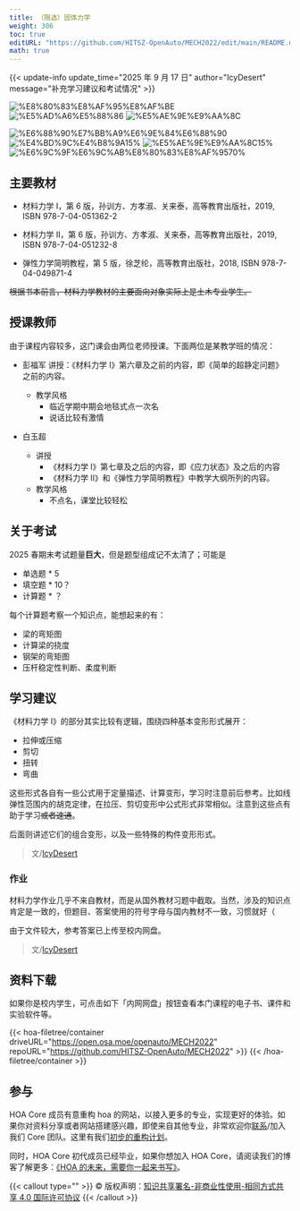 ```yaml
---
title: （限选）固体力学
weight: 306
toc: true
editURL: "https://github.com/HITSZ-OpenAuto/MECH2022/edit/main/README.md"
math: true
---
```


{{< update-info update_time="2025 年 9 月 17 日" author="IcyDesert" message="补充学习建议和考试情况" >}}

<!--
1. 通过 [Shields.io](https://shields.io/) 生成如下的徽章，标注课程的基本信息。
2. 请根据课程的具体内容增删仓库的子文件夹。子文件夹建议使用小写英文，如果需要附加说明，则添加 README.md。注意，添加 README 后 .gitkeep 文件仍需保留。
3. 关于课程的描述可以不止以下几个方面，酌情增删。
4. hoa.moe 生成本课程对应页面后，请将页面链接复制到 GitHub 仓库的 About/Website 中。
5. 可以在 GitHub 页面的 About/Topics 中为课程添加话题名称。
-->

<div class="hoa-badge">

![%E8%80%83%E8%AF%95%E8%AF%BE](https://img.shields.io/badge/%E8%80%83%E8%AF%95%E8%AF%BE-red)
![%E5%AD%A6%E5%88%86](https://img.shields.io/badge/%E5%AD%A6%E5%88%86-4-moccasin)
![%E5%AE%9E%E9%AA%8C](https://img.shields.io/badge/%E5%AE%9E%E9%AA%8C-purple)

![%E6%88%90%E7%BB%A9%E6%9E%84%E6%88%90](https://img.shields.io/badge/%E6%88%90%E7%BB%A9%E6%9E%84%E6%88%90-gold)
![%E4%BD%9C%E4%B8%9A15%](https://img.shields.io/badge/%E4%BD%9C%E4%B8%9A-15%25-wheat)
![%E5%AE%9E%E9%AA%8C15%](https://img.shields.io/badge/%E5%AE%9E%E9%AA%8C-15%25-wheat)
![%E6%9C%9F%E6%9C%AB%E8%80%83%E8%AF%9570%](https://img.shields.io/badge/%E6%9C%9F%E6%9C%AB%E8%80%83%E8%AF%95-70%25-wheat)

</div>

## 主要教材
- 材料力学 I，第 6 版，孙训方、方孝淑、关来泰，高等教育出版社，2019, ISBN 978-7-04-051362-2

- 材料力学 II，第 6 版，孙训方、方孝淑、关来泰，高等教育出版社，2019, ISBN 978-7-04-051232-8

- 弹性力学简明教程，第 5 版，徐芝纶，高等教育出版社，2018, ISBN 978-7-04-049871-4

~~根据书本前言，材料力学教材的主要面向对象实际上是土木专业学生。~~

## 授课教师

由于课程内容较多，这门课会由两位老师授课。下面两位是某教学班的情况：

- 彭福军
讲授：《材料力学 I》第六章及之前的内容，即《简单的超静定问题》之前的内容。
    - 教学风格
        - 临近学期中期会地毯式点一次名
        - 说话比较有激情

- 白玉超
    - 讲授
        - 《材料力学 I》第七章及之后的内容，即《应力状态》及之后的内容
        - 《材料力学 II》和《弹性力学简明教程》中教学大纲所列的内容。
    - 教学风格
        - 不点名，课堂比较轻松

## 关于考试

2025 春期末考试题量**巨大**，但是题型组成记不太清了；可能是
- 单选题 * 5
- 填空题 * 10？
- 计算题 * ？

每个计算题考察一个知识点，能想起来的有：
- 梁的弯矩图
- 计算梁的挠度
- 钢架的弯矩图
- 压杆稳定性判断、柔度判断

## 学习建议

《材料力学 I》的部分其实比较有逻辑，围绕四种基本变形形式展开：

- 拉伸或压缩
- 剪切
- 扭转
- 弯曲

这些形式各自有一些公式用于定量描述、计算变形，学习时注意前后参考。比如线弹性范围内的胡克定律，在拉压、剪切变形中公式形式非常相似。注意到这些点有助于学习~~或者速通~~。

后面则讲述它们的组合变形，以及一些特殊的构件变形形式。

> 文/[IcyDesert](https://github.com/IcyDesert)

### 作业

材料力学作业几乎不来自教材，而是从国外教材习题中截取。当然，涉及的知识点肯定是一致的，但题目、答案使用的符号字母与国内教材不一致，习惯就好（

由于文件较大，参考答案已上传至校内网盘。

> 文/[IcyDesert](https://github.com/IcyDesert)


## 资料下载

如果你是校内学生，可点击如下「内网网盘」按钮查看本门课程的电子书、课件和实验软件等。

{{< hoa-filetree/container driveURL="https://open.osa.moe/openauto/MECH2022" repoURL="https://github.com/HITSZ-OpenAuto/MECH2022" >}}
{{< /hoa-filetree/container >}}

## 参与

HOA Core 成员有意重构 hoa 的网站，以接入更多的专业，实现更好的体验。如果你对资料分享或者网站搭建感兴趣，即使来自其他专业，非常欢迎你[联系](mailto:hi@hoa.moe)/加入我们 Core 团队。这里有我们[初步的重构计划](https://historical-mousepad-286.notion.site/HOA-1f71751ad5fe80978c70d9e32330d7e6)。

同时，HOA Core 初代成员已经毕业，如果你想加入 HOA Core，请阅读我们的博客了解更多：[《HOA 的未来，需要你一起来书写》](https://hoa.moe/news/future-of-hoa)。

{{< callout type="" >}}
  © 版权声明：[知识共享署名-非商业性使用-相同方式共享 4.0 国际许可协议](https://creativecommons.org/licenses/by-nc-sa/4.0/)
{{< /callout >}}

